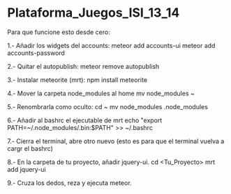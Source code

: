 Plataforma_Juegos_ISI_13_14
===========================
Para que funcione esto desde cero:

1.- Añadir los widgets del accounts:
  meteor add accounts-ui
  meteor add accounts-password
  
2.- Quitar el autopublish:
  meteor remove autopublish
  
3.- Instalar meteorite (mrt):
  npm install meteorite
  
4.- Mover la carpeta node_modules al home
  mv node_modules ~

5.- Renombrarla como oculto:
  cd ~
  mv node_modules .node_modules
  
6.- Añadir al bashrc el ejecutable de mrt
  echo "export PATH=~/.node_modules/.bin:$PATH" >> ~/.bashrc
  
7.- Cierra el terminal, abre otro nuevo (esto es para que el terminal vuelva a cargr el bashrc)
    
8.- En la carpeta de tu proyecto, añadir jquery-ui.
  cd <Tu_Proyecto>
  mrt add jquery-ui
  
9.- Cruza los dedos, reza y ejecuta meteor.
